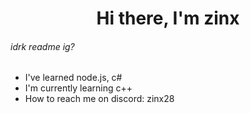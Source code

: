 <h1 align="center">Hi there, I'm zinx</h1>

###### idrk readme ig?

- I've learned node.js, c#
- I'm currently learning c++
- How to reach me on discord: zinx28
